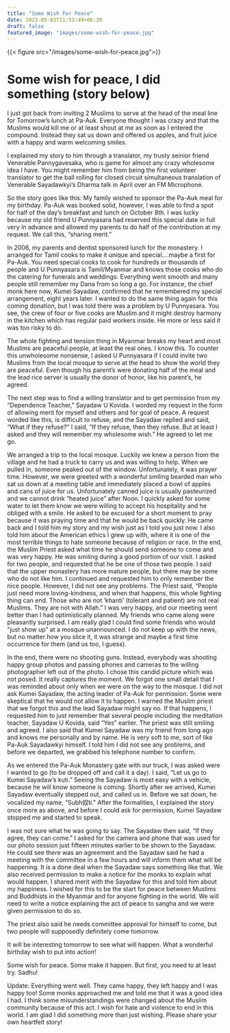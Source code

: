 ```yaml
---
title: "Some Wish For Peace"
date: 2022-05-03T11:53:49+06:30
draft: false
featured_image: "images/some-wish-for-peace.jpg"
---
```

{{< figure src="/images/some-wish-for-peace.jpg">}}


# Some wish for peace, I did something (story below)
I just got back from inviting 2 Muslims to serve at the head of the meal line for Tomorrow’s lunch at Pa-Auk. Everyone thought I was crazy and that the Muslims would kill me or at least shout at me as soon as I entered the compound. Instead they sat us down and offered us apples, and fruit juice with a happy and warm welcoming smiles.

I explained my story to him through a translator, my trusty seinior friend Venerable Pannygavesaka, who is game for almost any crazy wholesome idea I have. You might remember him from being the first volunteer translator to get the ball rolling for closed circuit simultaneous translation of Venerable Sayadawkyi’s Dharma talk in April over an FM Microphone.

So the story goes like this:
My family wished to sponsor the Pa-Auk meal for my birthday. Pa-Auk was booked solid, however, I was able to find a spot for half of the day’s breakfast and lunch on October 8th. I was lucky because my old friend U Punnyasara had reserved this special date in full very in advance and allowed my parents to do half of the contribution at my request. We call this, “sharing merit.”

In 2006, my parents and dentist sponsored lunch for the monastery. I arranged for Tamil cooks to make it unique and special….maybe a first for Pa-Auk. You need special cooks to cook for hundreds or thousands of people and U Punnyasara is Tamil/Myanmar and knows those cooks who do the catering for funerals and weddings. Everything went smooth and many people still remember my Dana from so long a go. For instance, the chief monk here now, Kumei Sayadaw, confirmed that he remembered my special arrangement, eight years later.
I wanted to do the same thing again for this coming donation, but I was told there was a problem by U Punnyasara. You see, the crew of four or five cooks are Muslim and it might destroy harmony in the kitchen which has regular paid workers inside. He more or less said it was too risky to do.

The whole fighting and tension thing in Myanmar breaks my heart and most Muslims are peaceful people, at least the real ones. I know this. To counter this unwholesome nonsense, I asked U Punnyasara if I could invite two Muslims from the local mosque to serve at the head to show the world they are peaceful. Even though his parent’s were donating half of the meal and the lead rice server is usually the donor of honor, like his parent’s, he agreed.

The next step was to find a willing translator and to get permission from my “Dependence Teacher,” Sayadaw U Kovida. I worded my request in the form of allowing merit for myself and others and for goal of peace. A request worded like this, is difficult to refuse, and the Sayadaw replied and said, “What if they refuse?” I said, “If they refuse, then they refuse. But at least I asked and they will remember my wholesome wish.” He agreed to let me go.

We arranged a trip to the local mosque. Luckily we knew a person from the village and he had a truck to carry us and was willing to help. When we pulled in, someone peaked out of the window. Unfortunately, it was prayer time. However, we were greeted with a wonderful smiling bearded man who sat us down at a meeting table and immediately placed a bowl of apples and cans of juice for us. Unfortunately canned juice is usually pasteurized and we cannot drink “heated juice” after Noon. I quickly asked for some water to let them know we were willing to accept his hospitality and he obliged with a smile. He asked to be excused for a short moment to pray because it was praying time and that he would be back quickly.
He came back and I told him my story and my wish just as I told you just now. I also told him about the American ethics I grew up with, where it is one of the most terrible things to hate someone because of religion or race. In the end, the Muslim Priest asked what time he should send someone to come and was very happy. He was smiling during a good portion of our visit. I asked for two people, and requested that he be one of those two people. I said that the upper monastery has more mature people, but there may be some who do not like him. I continued and requested him to only remember the nice people. However, I did not see any problems. The Priest said, “People just need more loving-kindness, and when that happens, this whole fighting thing can end. Those who are not ‘khanti’ (tolerant and patient) are not real Muslims. They are not with Allah.” I was very happy, and our meeting went better than I had optimistically planned. My friends who came along were pleasantly surprised. I am really glad I could find some friends who would “just show up” at a mosque unannounced. I do not keep up with the news, but no matter how you slice it, it was strange and maybe a first time occurrence for them (and us too, I guess).

In the end, there were no shooting guns. Instead, everybody was shooting happy group photos and passing phones and cameras to the willing photographer left out of the photo. I chose this candid picture which was not posed. It really captures the moment.
We forgot one small detail that I was reminded about only when we were on the way to the mosque. I did not ask Kumei Sayadaw, the acting leader of Pa-Auk for permission. Some were skeptical that he would not allow it to happen. I warned the Muslim priest that we forgot this and the lead Sayadaw might say no. If that happens, I requested him to just remember that several people including the meditation teacher, Sayadaw U Kovida, said “Yes” earlier. The priest was still smiling and agreed. I also said that Kumei Sayadaw was my friend from long ago and knows me personally and by name. He is very soft to me, sort of like Pa-Auk Sayadawkyi himself. I told him I did not see any problems, and before we departed, we grabbed his telephone number to confirm.

As we entered the Pa-Auk Monastery gate with our truck, I was asked were I wanted to go (to be dropped off and call it a day). I said, “Let us go to Kumei Sayadaw’s kuti.” Seeing the Sayadaw is most easy with a vehicle, because he will know someone is coming. Shortly after we arrived, Kumei Sayadaw eventually stepped out, and called us in. Before we sat down, he vocalized my name, “Subh奴ti.” After the formalities, I explained the story once more as above, and before I could ask for permission, Kumei Sayadaw stopped me and started to speak.

I was not sure what he was going to say. The Sayadaw then said, “If they agree, they can come.” I asked for the camera and phone that was used for our photo session just fifteen minutes earlier to be shown to the Sayadaw. He could see there was an agreement and the Sayadaw said he had a meeting with the committee in a few hours and will inform them what will be happening. It is a done deal when the Sayadaw says something like that. We also received permission to make a notice for the monks to explain what would happen.
I shared merit with the Sayadaw for this and told him about my happiness. I wished for this to be the start for peace between Muslims and Buddhists in the Myanmar and for anyone fighting in the world. We will need to write a notice explaining the act of peace to sangha and we were given permission to do so.

The priest also said he needs committee approval for himself to come, but two people will supposedly definitely come tomorrow.

It will be interesting tomorrow to see what will happen.
What a wonderful birthday wish to put into action!

Some wish for peace.
Some make it happen.
But first, you need to at least try.
Sadhu!

Update: Everything went well. They came happy, they left happy and I was happy too! Some monks approached me and told me that it was a good idea I had. I think some misunderstandings were changed about the Muslim community because of this act. I wish for hate and violence to end in this world. I am glad I did something more than just wishing.
Please share your own heartfelt story!

